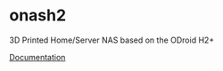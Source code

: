 # onash2
3D Printed Home/Server NAS based on the ODroid H2+

[Documentation](https://mattlokes.github.io/onash2/)
